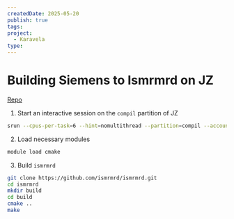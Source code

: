 ```yaml
---
createdDate: 2025-05-20
publish: true
tags: 
project:
  - Karavela
type:
---
```

# Building Siemens to Ismrmrd on JZ
[Repo](https://github.com/ismrmrd/siemens_to_ismrmrd)
1. Start an interactive session on the `compil` partition of JZ
```bash
srun --cpus-per-task=6 --hint=nomultithread --partition=compil --account=ioj@cpu --qos=qos_cpu-dev --pty bash -i
```
2. Load necessary modules
```bash
module load cmake
```
3. Build `ismrmrd`
```bash
git clone https://github.com/ismrmrd/ismrmrd.git
cd ismrmrd
mkdir build
cd build
cmake ..
make
```